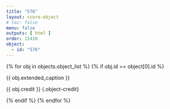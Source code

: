 ```yaml
---
title: "576"
layout: score-object
# toc: false
menu: false
outputs: [ html ]
order: 15410
object:
  - id: "576"
---
```


{% for obj in objects.object_list %}
{% if obj.id == object[0].id %}

{{ obj.extended_caption }}

{{ obj.credit }} {.object-credit}

{% endif %}
{% endfor %}
